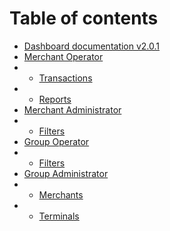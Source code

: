 # Table of contents

* [Dashboard documentation v2.0.1](README.md)
* [Merchant Operator](merchantOperator/merchantOperator.md)
* * [Transactions](merchantOperator/transactions.md)
* * [Reports](merchantOperator/reports.md)
* [Merchant Administrator](merchantAdministrator/merchantAdministrator.md)
* * [Filters](merchantAdministrator/filters.md)
* [Group Operator](groupOperator/groupOperator.md)
* * [Filters](groupOperator/reports.md)
* [Group Administrator](groupAdministrator/groupAdministrator.md)
* * [Merchants](groupAdministrator/merchants.md)
* * [Terminals](groupAdministrator/terminals.md)
